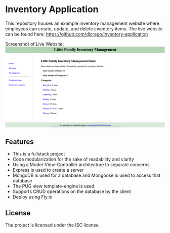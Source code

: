 # Inventory Application

This repository houses an example inventory management website where employees can create, update, and delete inventory items.
The live website can be found here: https://github.com/djcrago/inventory-application

Screenshot of Live Website:
![Screenshot of website this repository houses](./website-screenshot.png?raw=true 'Website Screenshot')

## Features

- This is a fullstack project
- Code modularization for the sake of readability and clarity
- Using a Model-View-Controller architecture to separate concerns
- Express is used to create a server
- MongoDB is used for a database and Mongoose is used to access that database
- The PUG view template-engine is used
- Supports CRUD operations on the database by the client
- Deploy using Fly.io

## License

The project is licensed under the ISC license.
